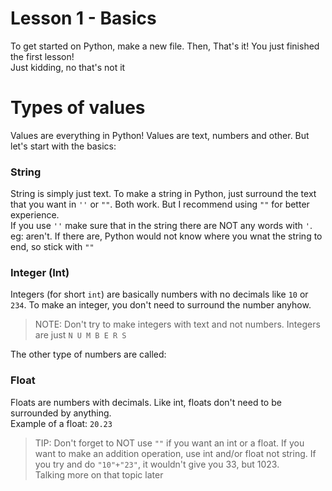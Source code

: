 # Lesson 1 - Basics

To get started on Python, make a new file. Then, That's it! You just finished the first lesson!  
Just kidding, no that's not it

# Types of values

Values are everything in Python! Values are text, numbers and other. But let's start with the basics:

### String

String is simply just text. To make a string in Python, just surround the text that you want in `''` or `""`. Both work. But I recommend using `""` for better experience.  
If you use `''` make sure that in the string there are NOT any words with `'`. eg: aren't. If there are, Python would not know where you wnat the string to end, so stick with `""`

### Integer (Int)

Integers (for short `int`) are basically numbers with no decimals like `10` or `234`. To make an integer, you don't need to surround the number anyhow. 
> NOTE: Don't try to make integers with text and not numbers. Integers are just `N U M B E R S`

The other type of numbers are called:

### Float

Floats are numbers with decimals. Like int, floats don't need to be surrounded by anything.  
Example of a float: `20.23`

> TIP: Don't forget to NOT use `""` if you want an int or a float. If you want to make an addition operation, use int and/or float not string. If you try and do `"10"+"23"`, it wouldn't give you 33, but 1023.  
> Talking more on that topic later 

